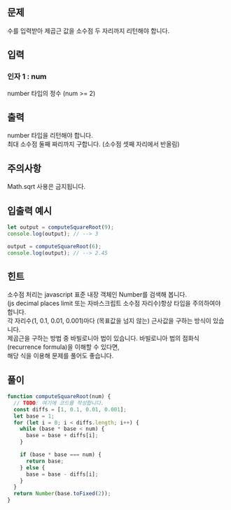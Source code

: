## 문제

수를 입력받아 제곱근 값을 소수점 두 자리까지 리턴해야 합니다.

## 입력

### 인자 1 : num

number 타입의 정수 (num >= 2)

## 출력

number 타입을 리턴해야 합니다.  
최대 소수점 둘째 짜리까지 구합니다. (소수점 셋째 자리에서 반올림)

## 주의사항

Math.sqrt 사용은 금지됩니다.

## 입출력 예시

```javascript
let output = computeSquareRoot(9);
console.log(output); // --> 3

output = computeSquareRoot(6);
console.log(output); // --> 2.45
```

## 힌트
소수점 처리는 javascript 표준 내장 객체인 Number를 검색해 봅니다.   
(js decimal places limit 또는 자바스크립트 소수점 자리수)항상 타입을 주의하여야 합니다.    
각 자리수(1, 0.1, 0.01, 0.001)마다 (목표값을 넘지 않는) 근사값을 구하는 방식이 있습니다.  
제곱근을 구하는 방법 중 바빌로니아 법이 있습니다. 바빌로니아 법의 점화식(recurrence formula)을 이해할 수 있다면,   
해당 식을 이용해 문제를 풀어도 좋습니다.

## 풀이
```javascript
function computeSquareRoot(num) {
  // TODO: 여기에 코드를 작성합니다.
  const diffs = [1, 0.1, 0.01, 0.001];
  let base = 1;
  for (let i = 0; i < diffs.length; i++) {
    while (base * base < num) {
      base = base + diffs[i];
    }

    if (base * base === num) {
      return base;
    } else {
      base = base - diffs[i];
    }
  }
  return Number(base.toFixed(2));
}
```
